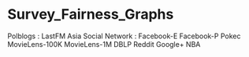 # Survey_Fairness_Graphs

Polblogs : 
LastFM Asia Social Network : 
Facebook-E
Facebook-P
Pokec
MovieLens-100K
MovieLens-1M
DBLP
Reddit
Google+
NBA
